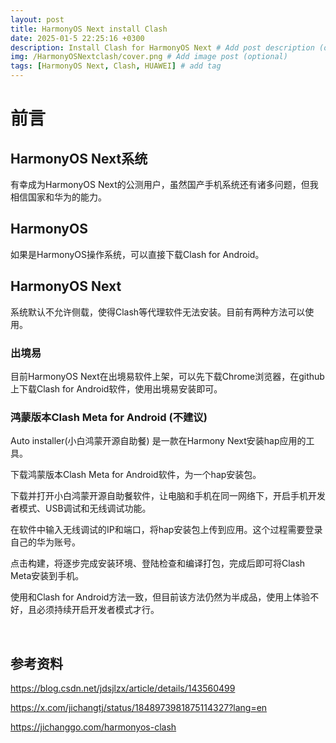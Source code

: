 ```yaml
---
layout: post
title: HarmonyOS Next install Clash
date: 2025-01-5 22:25:16 +0300
description: Install Clash for HarmonyOS Next # Add post description (optional)
img: /HarmonyOSNextclash/cover.png # Add image post (optional)
tags: [HarmonyOS Next, Clash, HUAWEI] # add tag
---
```


# 前言 
## HarmonyOS Next系统
有幸成为HarmonyOS Next的公测用户，虽然国产手机系统还有诸多问题，但我相信国家和华为的能力。

## HarmonyOS
如果是HarmonyOS操作系统，可以直接下载Clash for Android。

## HarmonyOS Next
系统默认不允许侧载，使得Clash等代理软件无法安装。目前有两种方法可以使用。

### 出境易
目前HarmonyOS Next在出境易软件上架，可以先下载Chrome浏览器，在github上下载Clash for Android软件，使用出境易安装即可。

### 鸿蒙版本Clash Meta for Android (不建议)
Auto installer(小白鸿蒙开源自助餐) 是一款在Harmony Next安装hap应用的工具。

下载鸿蒙版本Clash Meta for Android软件，为一个hap安装包。

<!-- ![photo1]({{site.baseurl}}/assets/img/HarmonyOSNextclash/clashmeta.png) -->

下载并打开小白鸿蒙开源自助餐软件，让电脑和手机在同一网络下，开启手机开发者模式、USB调试和无线调试功能。

<!-- ![photo2]({{site.baseurl}}/assets/img/HarmonyOSNextclash/auto-installer.png) -->

在软件中输入无线调试的IP和端口，将hap安装包上传到应用。这个过程需要登录自己的华为账号。

<!-- ![photo3]({{site.baseurl}}/assets/img/HarmonyOSNextclash/xiaobaiHarmonyOS.png) -->

点击构建，将逐步完成安装环境、登陆检查和编译打包，完成后即可将Clash Meta安装到手机。

<!-- ![photo4]({{site.baseurl}}/assets/img/HarmonyOSNextclash/compile.png) -->

使用和Clash for Android方法一致，但目前该方法仍然为半成品，使用上体验不好，且必须持续开启开发者模式才行。



<br />

## 参考资料
https://blog.csdn.net/jdsjlzx/article/details/143560499

https://x.com/jichangtj/status/1848973981875114327?lang=en

https://jichanggo.com/harmonyos-clash

<!-- https://github.com/likuai2010/auto-installer -->

<!-- https://github.com/likuai2010/ClashMeta -->
